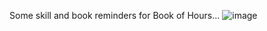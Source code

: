 Some skill and book reminders for Book of Hours...
![image](https://github.com/user-attachments/assets/a7e39629-393a-4386-a34d-f7c6e68110cf)
